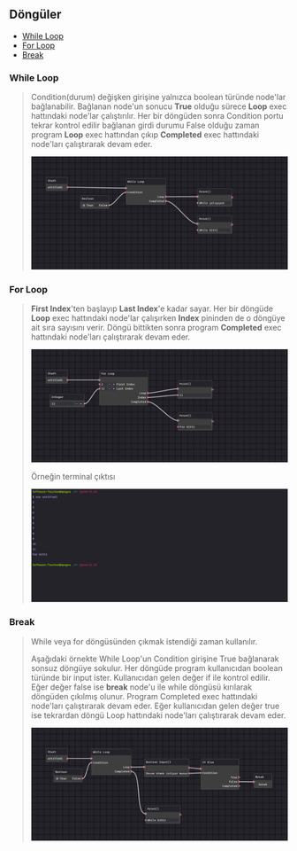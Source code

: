 ## Döngüler

- [While Loop](#While-Loop)
- [For Loop](#For-Loop)
- [Break](#Break)


### While Loop

> Condition(durum) değişken girişine yalnızca boolean türünde node'lar bağlanabilir. Bağlanan node'un sonucu **True** olduğu sürece **Loop** exec hattındaki node'lar çalıştırılır. Her bir döngüden sonra Condition portu tekrar kontrol edilir bağlanan girdi durumu False olduğu zaman program **Loop** exec hattından çıkıp **Completed** exec hattındaki node'ları çalıştırarak devam eder.
>
> ![While Loop Node](https://github.com/Apegra/Software-Teacher/blob/main/Node-Grupları/Döngüler/images/while.png?raw=true)

### For Loop

> **First Index**'ten başlayıp **Last Index**'e kadar sayar. Her bir döngüde **Loop** exec hattındaki node'lar çalışırken **Index** pininden de o döngüye ait sıra sayısını verir. Döngü bittikten sonra program **Completed** exec hattındaki node'ları çalıştırarak devam eder.
>
> ![For Loop Node](https://github.com/Apegra/Software-Teacher/blob/main/Node-Grupları/Döngüler/images/for.png?raw=true)
>
> Örneğin terminal çıktısı
>
> ![For Loop Terminal](https://github.com/Apegra/Software-Teacher/blob/main/Node-Grupları/Döngüler/images/for_terminal.png?raw=true)

### Break

> While veya for döngüsünden çıkmak istendiği zaman kullanılır. 
>
>Aşağıdaki örnekte While Loop'un Condition girişine True bağlanarak sonsuz döngüye sokulur. Her döngüde program kullanıcıdan boolean türünde bir input ister. Kullanıcıdan gelen değer if ile kontrol edilir. Eğer değer false ise **break** node'u ile while döngüsü kırılarak döngüden çıkılmış olunur. Program Completed exec hattındaki node'ları çalıştırarak devam eder. Eğer kullanıcıdan gelen değer true ise tekrardan döngü Loop hattındaki node'ları çalıştırarak devam eder.
>
> ![Break Node](https://github.com/Apegra/Software-Teacher/blob/main/Node-Grupları/Döngüler/images/break.png?raw=true)